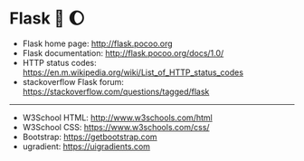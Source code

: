 # Flask :rocket: :moon:

* Flask home page: http://flask.pocoo.org
* Flask documentation: http://flask.pocoo.org/docs/1.0/
* HTTP status codes: https://en.m.wikipedia.org/wiki/List_of_HTTP_status_codes
* stackoverflow Flask forum: https://stackoverflow.com/questions/tagged/flask
---
* W3School HTML: http://www.w3schools.com/html
* W3School CSS: https://www.w3schools.com/css/
* Bootstrap: https://getbootstrap.com
* ugradient: https://uigradients.com
